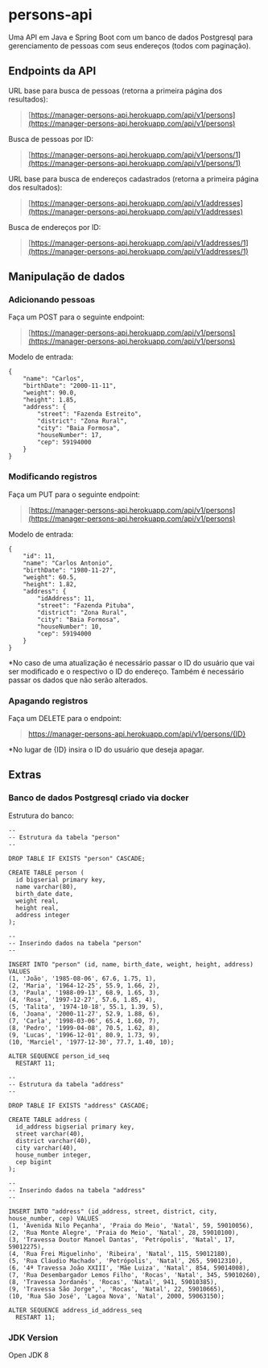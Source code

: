 # persons-api

Uma API em Java e Spring Boot com um banco de dados Postgresql para gerenciamento de pessoas com seus endereços (todos com paginação).

## Endpoints da API

URL base para busca de pessoas (retorna a primeira página dos resultados):
>[https://manager-persons-api.herokuapp.com/api/v1/persons](https://manager-persons-api.herokuapp.com/api/v1/persons)

Busca de pessoas por ID:
>[https://manager-persons-api.herokuapp.com/api/v1/persons/1](https://manager-persons-api.herokuapp.com/api/v1/persons/1)

URL base para busca de endereços cadastrados (retorna a primeira página dos resultados):
>[https://manager-persons-api.herokuapp.com/api/v1/addresses](https://manager-persons-api.herokuapp.com/api/v1/addresses)

Busca de endereços por ID:
>[https://manager-persons-api.herokuapp.com/api/v1/addresses/1](https://manager-persons-api.herokuapp.com/api/v1/addresses/1)

## Manipulação de dados

### Adicionando pessoas

Faça um POST para o seguinte endpoint:
>[https://manager-persons-api.herokuapp.com/api/v1/persons](https://manager-persons-api.herokuapp.com/api/v1/persons)

Modelo de entrada:
```
{
    "name": "Carlos",
    "birthDate": "2000-11-11",
    "weight": 90.0,
    "height": 1.85,
    "address": {
        "street": "Fazenda Estreito",
        "district": "Zona Rural",
        "city": "Baia Formosa",
        "houseNumber": 17,
        "cep": 59194000
    }
}
```

### Modificando registros

Faça um PUT para o seguinte endpoint:
>[https://manager-persons-api.herokuapp.com/api/v1/persons](https://manager-persons-api.herokuapp.com/api/v1/persons)

Modelo de entrada:
```
{
    "id": 11,
    "name": "Carlos Antonio",
    "birthDate": "1980-11-27",
    "weight": 60.5,
    "height": 1.82,
    "address": {
        "idAddress": 11,
        "street": "Fazenda Pituba",
        "district": "Zona Rural",
        "city": "Baia Formosa",
        "houseNumber": 10,
        "cep": 59194000
    }
}
```

*No caso de uma atualização é necessário passar o ID do usuário que vai ser modificado e o respectivo o ID do endereço. Também é necessário passar os dados que não serão alterados.

### Apagando registros

Faça um DELETE para o endpoint:
>https://manager-persons-api.herokuapp.com/api/v1/persons/{ID}

*No lugar de {ID} insira o ID do usuário que deseja apagar.

## Extras

### Banco de dados Postgresql criado via docker

Estrutura do banco:

```
--
-- Estrutura da tabela "person"
--

DROP TABLE IF EXISTS "person" CASCADE;

CREATE TABLE person (
  id bigserial primary key,
  name varchar(80),
  birth_date date,
  weight real,
  height real,
  address integer
);

--
-- Inserindo dados na tabela "person"
--

INSERT INTO "person" (id, name, birth_date, weight, height, address) VALUES
(1, 'João', '1985-08-06', 67.6, 1.75, 1),
(2, 'Maria', '1964-12-25', 55.9, 1.66, 2),
(3, 'Paula', '1988-09-13', 68.9, 1.65, 3),
(4, 'Rosa', '1997-12-27', 57.6, 1.85, 4),
(5, 'Talita', '1974-10-18', 55.1, 1.39, 5),
(6, 'Joana', '2000-11-27', 52.9, 1.88, 6),
(7, 'Carla', '1998-03-06', 65.4, 1.60, 7),
(8, 'Pedro', '1999-04-08', 70.5, 1.62, 8),
(9, 'Lucas', '1996-12-01', 80.9, 1.73, 9),
(10, 'Marciel', '1977-12-30', 77.7, 1.40, 10);

ALTER SEQUENCE person_id_seq
  RESTART 11;
```

```
--
-- Estrutura da tabela "address"
--

DROP TABLE IF EXISTS "address" CASCADE;

CREATE TABLE address (
  id_address bigserial primary key,
  street varchar(40),
  district varchar(40),
  city varchar(40),
  house_number integer,
  cep bigint
);

--
-- Inserindo dados na tabela "address"
--

INSERT INTO "address" (id_address, street, district, city, house_number, cep) VALUES
(1, 'Avenida Nilo Peçanha', 'Praia do Meio', 'Natal', 59, 59010056),
(2, 'Rua Monte Alegre', 'Praia do Meio', 'Natal', 28, 59010100),
(3, 'Travessa Doutor Manoel Dantas', 'Petrópolis', 'Natal', 17, 59012275),
(4, 'Rua Frei Miguelinho', 'Ribeira', 'Natal', 115, 59012180),
(5, 'Rua Cláudio Machado', 'Petrópolis', 'Natal', 265, 59012310),
(6, '4ª Travessa João XXIII', 'Mãe Luiza', 'Natal', 854, 59014008),
(7, 'Rua Desembargador Lemos Filho', 'Rocas', 'Natal', 345, 59010260),
(8, 'Travessa Jordanês', 'Rocas', 'Natal', 941, 59010385),
(9, 'Travessa São Jorge",', 'Rocas', 'Natal', 22, 59010665),
(10, 'Rua São José', 'Lagoa Nova', 'Natal', 2000, 59063150);

ALTER SEQUENCE address_id_address_seq
  RESTART 11;
```

### JDK Version
Open JDK 8
